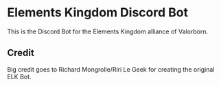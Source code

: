 # Elements Kingdom Discord Bot

This is the Discord Bot for the Elements Kingdom alliance of Valorborn.

## Credit

Big credit goes to Richard Mongrolle/Riri Le Geek for creating the original ELK Bot.
